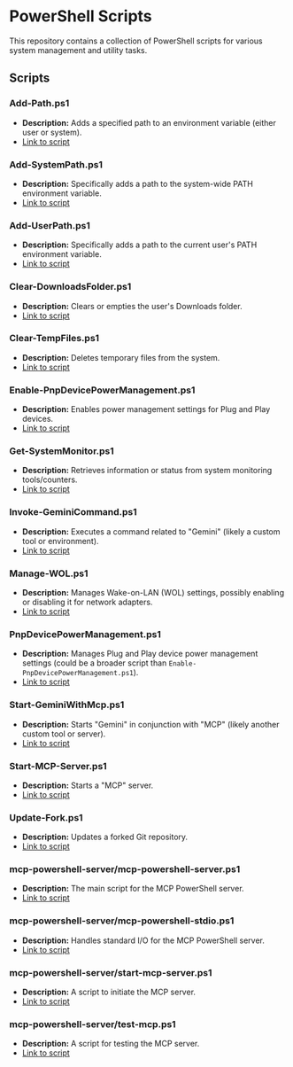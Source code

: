 # PowerShell Scripts

This repository contains a collection of PowerShell scripts for various system management and utility tasks.

## Scripts

### Add-Path.ps1
- **Description:** Adds a specified path to an environment variable (either user or system).
- [Link to script](Add-Path.ps1)

### Add-SystemPath.ps1
- **Description:** Specifically adds a path to the system-wide PATH environment variable.
- [Link to script](Add-SystemPath.ps1)

### Add-UserPath.ps1
- **Description:** Specifically adds a path to the current user's PATH environment variable.
- [Link to script](Add-UserPath.ps1)

### Clear-DownloadsFolder.ps1
- **Description:** Clears or empties the user's Downloads folder.
- [Link to script](Clear-DownloadsFolder.ps1)

### Clear-TempFiles.ps1
- **Description:** Deletes temporary files from the system.
- [Link to script](Clear-TempFiles.ps1)

### Enable-PnpDevicePowerManagement.ps1
- **Description:** Enables power management settings for Plug and Play devices.
- [Link to script](Enable-PnpDevicePowerManagement.ps1)

### Get-SystemMonitor.ps1
- **Description:** Retrieves information or status from system monitoring tools/counters.
- [Link to script](Get-SystemMonitor.ps1)

### Invoke-GeminiCommand.ps1
- **Description:** Executes a command related to "Gemini" (likely a custom tool or environment).
- [Link to script](Invoke-GeminiCommand.ps1)

### Manage-WOL.ps1
- **Description:** Manages Wake-on-LAN (WOL) settings, possibly enabling or disabling it for network adapters.
- [Link to script](Manage-WOL.ps1)

### PnpDevicePowerManagement.ps1
- **Description:** Manages Plug and Play device power management settings (could be a broader script than `Enable-PnpDevicePowerManagement.ps1`).
- [Link to script](PnpDevicePowerManagement.ps1)

### Start-GeminiWithMcp.ps1
- **Description:** Starts "Gemini" in conjunction with "MCP" (likely another custom tool or server).
- [Link to script](Start-GeminiWithMcp.ps1)

### Start-MCP-Server.ps1
- **Description:** Starts a "MCP" server.
- [Link to script](Start-MCP-Server.ps1)

### Update-Fork.ps1
- **Description:** Updates a forked Git repository.
- [Link to script](Update-Fork.ps1)

### mcp-powershell-server/mcp-powershell-server.ps1
- **Description:** The main script for the MCP PowerShell server.
- [Link to script](mcp-powershell-server/mcp-powershell-server.ps1)

### mcp-powershell-server/mcp-powershell-stdio.ps1
- **Description:** Handles standard I/O for the MCP PowerShell server.
- [Link to script](mcp-powershell-server/mcp-powershell-stdio.ps1)

### mcp-powershell-server/start-mcp-server.ps1
- **Description:** A script to initiate the MCP server.
- [Link to script](mcp-powershell-server/start-mcp-server.ps1)

### mcp-powershell-server/test-mcp.ps1
- **Description:** A script for testing the MCP server.
- [Link to script](mcp-powershell-server/test-mcp.ps1)
